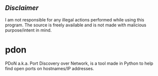 ## _**Disclaimer**_
I am not responsible for any illegal actions performed while using this program. The source is freely available and is not made with malicious purpose/intent in mind.

# pdon
PDoN a.k.a. Port Discovery over Network, is a tool made in Python to help find open ports on hostnames/IP addresses.
